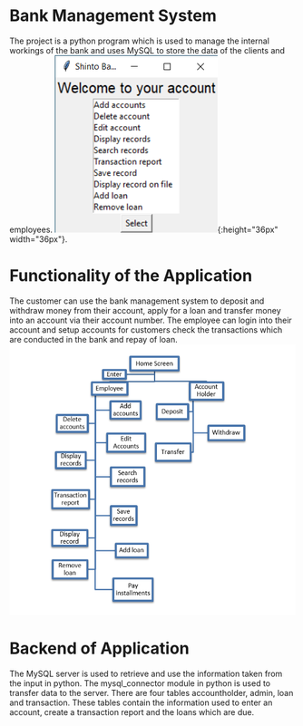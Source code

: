 # Bank Management System
The project is a python program which is used to manage the internal workings of the bank and uses MySQL to store the data of the clients and employees.
![Admin](images/Admin.png){:height="36px" width="36px"}.

# Functionality of the Application
The customer can use the bank management system to deposit and withdraw money from their account, apply for a loan and transfer money into an account via their account number. The employee can login into their account and setup accounts for customers check the transactions which are conducted in the bank and repay of loan.
![Flow-chart](images/Flow_chart.png)

# Backend of Application
The MySQL server is used to retrieve and use the information taken from the input in python. The mysql_connector module in python is used to transfer data to the server. There are four tables accountholder, admin, loan and transaction. These tables contain the information used to enter an account, create a transaction report and the loans which are due.

